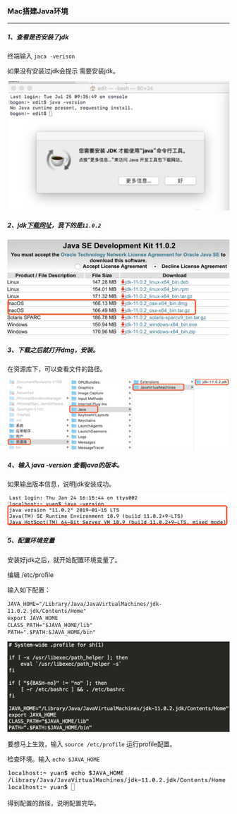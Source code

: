 ### Mac搭建Java环境
-----

##### 1、查看是否安装了jdk

终端输入 `jaca -verison`

如果没有安装过jdk会提示 需要安装jdk。

![avatar](./img/1.png)

##### 2、jdk[下载网址](https://www.oracle.com/technetwork/java/javase/downloads/jdk11-downloads-5066655.html)，我下的是`11.0.2`

![avatar](./img/2.jpg)

##### 3、下载之后就打开dmg，安装。

在资源库下，可以查看文件的路径。

![avatar](./img/3.jpg)

##### 4、输入 java -version  查看java的版本。

如果输出版本信息，说明jdk安装成功。

![avatar](./img/4.jpg)

##### 5、配置环境变量

安装好jdk之后，就开始配置环境变量了。

编辑 /etc/profile

输入如下配置：

```
JAVA_HOME="/Library/Java/JavaVirtualMachines/jdk-11.0.2.jdk/Contents/Home"
export JAVA_HOME
CLASS_PATH="$JAVA_HOME/lib"
PATH=".$PATH:$JAVA_HOME/bin"
```

![avatar](./img/5.jpg)

要想马上生效，输入 `source /etc/profile` 运行profile配置。

检查环境。输入 `echo $JAVA_HOME`

![avatar](./img/5-1.jpg)

得到配置的路径，说明配置完毕。
